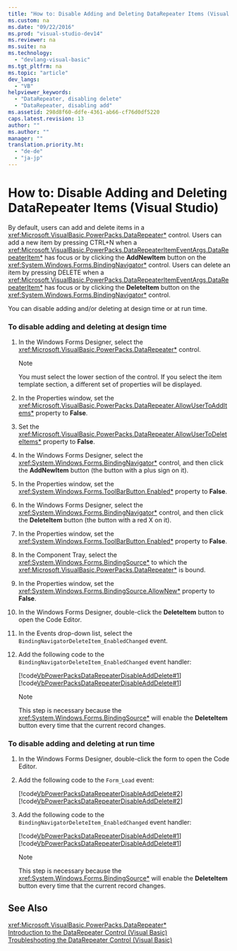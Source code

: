 ```yaml
---
title: "How to: Disable Adding and Deleting DataRepeater Items (Visual Studio)"
ms.custom: na
ms.date: "09/22/2016"
ms.prod: "visual-studio-dev14"
ms.reviewer: na
ms.suite: na
ms.technology: 
  - "devlang-visual-basic"
ms.tgt_pltfrm: na
ms.topic: "article"
dev_langs: 
  - "VB"
helpviewer_keywords: 
  - "DataRepeater, disabling delete"
  - "DataRepeater, disabling add"
ms.assetid: 298d8f60-ddfe-4361-ab66-cf76d0df5220
caps.latest.revision: 13
author: ""
ms.author: ""
manager: ""
translation.priority.ht: 
  - "de-de"
  - "ja-jp"
---
```

# How to: Disable Adding and Deleting DataRepeater Items (Visual Studio)
By default, users can add and delete items in a <xref:Microsoft.VisualBasic.PowerPacks.DataRepeater*> control. Users can add a new item by pressing CTRL+N when a <xref:Microsoft.VisualBasic.PowerPacks.DataRepeaterItemEventArgs.DataRepeaterItem*> has focus or by clicking the **AddNewItem** button on the <xref:System.Windows.Forms.BindingNavigator*> control. Users can delete an item by pressing DELETE when a <xref:Microsoft.VisualBasic.PowerPacks.DataRepeaterItemEventArgs.DataRepeaterItem*> has focus or by clicking the **DeleteItem** button on the <xref:System.Windows.Forms.BindingNavigator*> control.  
  
 You can disable adding and/or deleting at design time or at run time.  
  
### To disable adding and deleting at design time  
  
1.  In the Windows Forms Designer, select the <xref:Microsoft.VisualBasic.PowerPacks.DataRepeater*> control.  
  
    > [!NOTE]
    >  You must select the lower section of the control. If you select the item template section, a different set of properties will be displayed.  
  
2.  In the Properties window, set the <xref:Microsoft.VisualBasic.PowerPacks.DataRepeater.AllowUserToAddItems*> property to **False**.  
  
3.  Set the <xref:Microsoft.VisualBasic.PowerPacks.DataRepeater.AllowUserToDeleteItems*> property to **False**.  
  
4.  In the Windows Forms Designer, select the <xref:System.Windows.Forms.BindingNavigator*> control, and then click the **AddNewItem** button (the button with a plus sign on it).  
  
5.  In the Properties window, set the <xref:System.Windows.Forms.ToolBarButton.Enabled*> property to **False**.  
  
6.  In the Windows Forms Designer, select the <xref:System.Windows.Forms.BindingNavigator*> control, and then click the **DeleteItem** button (the button with a red X on it).  
  
7.  In the Properties window, set the <xref:System.Windows.Forms.ToolBarButton.Enabled*> property to **False**.  
  
8.  In the Component Tray, select the <xref:System.Windows.Forms.BindingSource*> to which the <xref:Microsoft.VisualBasic.PowerPacks.DataRepeater*> is bound.  
  
9. In the Properties window, set the <xref:System.Windows.Forms.BindingSource.AllowNew*> property to **False**.  
  
10. In the Windows Forms Designer, double-click the **DeleteItem** button to open the Code Editor.  
  
11. In the Events drop-down list, select the `BindingNavigatorDeleteItem_EnabledChanged` event.  
  
12. Add the following code to the `BindingNavigatorDeleteItem_EnabledChanged` event handler:  
  
     [!code[VbPowerPacksDataRepeaterDisableAddDelete#1](../vs140/codesnippet/CSharp/how-to--disable-adding-and-deleting-datarepeater-items--visual-studio-_1.cs)][!code[VbPowerPacksDataRepeaterDisableAddDelete#1](../vs140/codesnippet/VisualBasic/how-to--disable-adding-and-deleting-datarepeater-items--visual-studio-_1.vb)]  
  
    > [!NOTE]
    >  This step is necessary because the <xref:System.Windows.Forms.BindingSource*> will enable the **DeleteItem** button every time that the current record changes.  
  
### To disable adding and deleting at run time  
  
1.  In the Windows Forms Designer, double-click the form to open the Code Editor.  
  
2.  Add the following code to the `Form_Load` event:  
  
     [!code[VbPowerPacksDataRepeaterDisableAddDelete#2](../vs140/codesnippet/CSharp/how-to--disable-adding-and-deleting-datarepeater-items--visual-studio-_2.cs)][!code[VbPowerPacksDataRepeaterDisableAddDelete#2](../vs140/codesnippet/VisualBasic/how-to--disable-adding-and-deleting-datarepeater-items--visual-studio-_2.vb)]  
  
3.  Add the following code to the `BindingNavigatorDeleteItem_EnabledChanged` event handler:  
  
     [!code[VbPowerPacksDataRepeaterDisableAddDelete#1](../vs140/codesnippet/CSharp/how-to--disable-adding-and-deleting-datarepeater-items--visual-studio-_1.cs)][!code[VbPowerPacksDataRepeaterDisableAddDelete#1](../vs140/codesnippet/VisualBasic/how-to--disable-adding-and-deleting-datarepeater-items--visual-studio-_1.vb)]  
  
    > [!NOTE]
    >  This step is necessary because the <xref:System.Windows.Forms.BindingSource*> will enable the **DeleteItem** button every time that the current record changes.  
  
## See Also  
 <xref:Microsoft.VisualBasic.PowerPacks.DataRepeater*>   
 [Introduction to the DataRepeater Control (Visual Basic)](../vs140/introduction-to-the-datarepeater-control--visual-studio-.md)   
 [Troubleshooting the DataRepeater Control (Visual Basic)](../vs140/troubleshooting-the-datarepeater-control--visual-studio-.md)